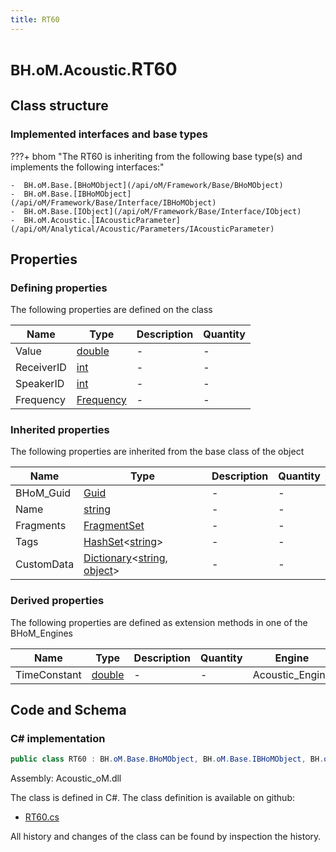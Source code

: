```yaml
---
title: RT60
---
```


# <small>BH.oM.Acoustic.</small>**RT60**



## Class structure

### Implemented interfaces and base types

???+ bhom "The RT60 is inheriting from the following base type(s) and implements the following interfaces:"

    -  BH.oM.Base.[BHoMObject](/api/oM/Framework/Base/BHoMObject)
    -  BH.oM.Base.[IBHoMObject](/api/oM/Framework/Base/Interface/IBHoMObject)
    -  BH.oM.Base.[IObject](/api/oM/Framework/Base/Interface/IObject)
    -  BH.oM.Acoustic.[IAcousticParameter](/api/oM/Analytical/Acoustic/Parameters/IAcousticParameter)


## Properties



### Defining properties

The following properties are defined on the class

| Name             | Type             | Description      | Quantity         |
|------------------|------------------|------------------|------------------|
| Value | [double](https://learn.microsoft.com/en-us/dotnet/api/System.Double?view=netstandard-2.0) | - | - |
| ReceiverID | [int](https://learn.microsoft.com/en-us/dotnet/api/System.Int32?view=netstandard-2.0) | - | - |
| SpeakerID | [int](https://learn.microsoft.com/en-us/dotnet/api/System.Int32?view=netstandard-2.0) | - | - |
| Frequency | [Frequency](/api/oM/Analytical/Acoustic/Frequency) | - | - |


### Inherited properties
The following properties are inherited from the base class of the object

| Name             | Type             | Description      | Quantity         |
|------------------|------------------|------------------|------------------|
| BHoM_Guid | [Guid](https://learn.microsoft.com/en-us/dotnet/api/System.Guid?view=netstandard-2.0) | - | - |
| Name | [string](https://learn.microsoft.com/en-us/dotnet/api/System.String?view=netstandard-2.0) | - | - |
| Fragments | [FragmentSet](/api/oM/Framework/Base/FragmentSet) | - | - |
| Tags | [HashSet](https://learn.microsoft.com/en-us/dotnet/api/System.Collections.Generic.HashSet-1?view=netstandard-2.0)&lt;[string](https://learn.microsoft.com/en-us/dotnet/api/System.String?view=netstandard-2.0)&gt; | - | - |
| CustomData | [Dictionary](https://learn.microsoft.com/en-us/dotnet/api/System.Collections.Generic.Dictionary-2?view=netstandard-2.0)&lt;[string](https://learn.microsoft.com/en-us/dotnet/api/System.String?view=netstandard-2.0), [object](https://learn.microsoft.com/en-us/dotnet/api/System.Object?view=netstandard-2.0)&gt; | - | - |


### Derived properties

The following properties are defined as extension methods in one of the BHoM_Engines

| Name             | Type             | Description      | Quantity         | Engine           |
|------------------|------------------|------------------|------------------|------------------|
| TimeConstant | [double](https://learn.microsoft.com/en-us/dotnet/api/System.Double?view=netstandard-2.0) | - | - | Acoustic_Engine |


## Code and Schema

### C# implementation

``` C# title="C#"
public class RT60 : BH.oM.Base.BHoMObject, BH.oM.Base.IBHoMObject, BH.oM.Base.IObject, BH.oM.Acoustic.IAcousticParameter
```

Assembly: Acoustic_oM.dll

The class is defined in C#. The class definition is available on github:

- [RT60.cs](https://github.com/BHoM/BHoM/blob/develop/Acoustic_oM/Parameters\RT60.cs)

All history and changes of the class can be found by inspection the history.
